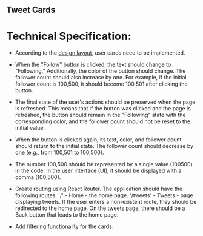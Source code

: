 ## Tweet Cards 

# Technical Specification:

- According to the [design layout](https://www.figma.com/file/zun1oP6NmS2Lmgbcj6e1IG/Test?node-id=0%3A1&t=VoiYTfiXggVItgVd-1), user cards need to be implemented.

- When the "Follow" button is clicked, the text should change to "Following." Additionally, the color of the button should change. The follower count should also increase by one. For example, if the initial follower count is 100,500, it should become 100,501 after clicking the button.

- The final state of the user's actions should be preserved when the page is refreshed. This means that if the button was clicked and the page is refreshed, the button should remain in the "Following" state with the corresponding color, and the follower count should not be reset to the initial value.

- When the button is clicked again, its text, color, and follower count should return to the initial state. The follower count should decrease by one (e.g., from 100,501 to 100,500).

- The number 100,500 should be represented by a single value (100500) in the code. In the user interface (UI), it should be displayed with a comma (100,500).

- Create routing using React Router.
The application should have the following routes.
'/' - Home - the home page.
'/tweets' - Tweets - page displaying tweets.
 If the user enters a non-existent route, they should be redirected to the home page.
On the tweets page, there should be a Back button that leads to the home page.

- Add filtering functionality for the cards.